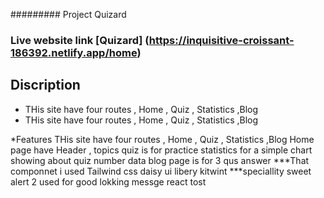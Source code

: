 ######### Project Quizard

### Live website link [Quizard] (https://inquisitive-croissant-186392.netlify.app/home) 
## Discription 
 *  THis site have four routes , Home , Quiz , Statistics ,Blog 
 *  THis site have four routes , Home , Quiz , Statistics ,Blog      
                  

*Features 
 THis site have four routes , Home , Quiz , Statistics ,Blog 
 Home page have Header , topics
 quiz is for practice 
 statistics for a simple chart showing about quiz number data
 blog page is for 3 qus answer
 ***That componnet i used 
 Tailwind css 
 daisy ui libery 
 kitwint 
 ***speciallity 
 sweet alert 2 used for good lokking messge
 react tost
 
